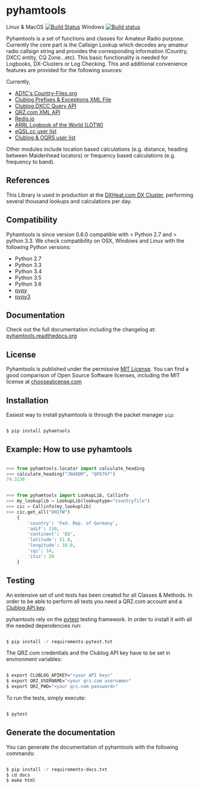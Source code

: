 # pyhamtools

Linux & MacOS [![Build Status](https://travis-ci.org/dh1tw/pyhamtools.svg?branch=master)](https://travis-ci.org/dh1tw/pyhamtools)
Windows [![Build status](https://ci.appveyor.com/api/projects/status/it6077sklplhgkyf?svg=true)](https://ci.appveyor.com/project/dh1tw/pyhamtools)


Pyhamtools is a set of functions and classes for Amateur Radio purpose.
Currently the core part is the Callsign Lookup which decodes any amateur radio
callsign string and provides the corresponding information (Country, DXCC
entity, CQ Zone...etc). This basic functionality is needed for Logbooks,
DX-Clusters or Log Checking. This and additional convenience features are
provided for the following sources:

Currently,
* [AD1C's Country-Files.org](http://country-files.org)
* [Clublog Prefixes & Exceptions XML File](https://clublog.freshdesk.com/support/articles/54902-downloading-the-prefixes-and-exceptions-as)
* [Clublog DXCC Query API](http://clublog.freshdesk.com/support/articles/54904-how-to-query-club-log-for-dxcc)
* [QRZ.com XML API](http://www.qrz.com/XML/current_spec.html)
* [Redis.io](http://redis.io)
* [ARRL Logbook of the World (LOTW)](http://https://lotw.arrl.org)
* [eQSL.cc user list](https://www.eqsl.cc)
* [Clublog & OQRS user list](http://clublog.freshdesk.com/support/solutions/articles/3000064883-list-of-club-log-and-lotw-users)

Other modules include location based calculations (e.g. distance,
heading between Maidenhead locators) or frequency based calculations
(e.g. frequency to band).

## References

This Library is used in production at the [DXHeat.com DX Cluster](https://dxheat.com), performing several thousand lookups and calculations per day.

## Compatibility

Pyhamtools is since version 0.6.0 compatible with > Python 2.7 and > python 3.3.
We check compatibility on OSX, Windows and Linux with the following Python
versions:

* Python 2.7
* Python 3.3
* Python 3.4
* Python 3.5
* Python 3.6
* [pypy](https://pypy.org/)
* [pypy3](https://pypy.org/)

## Documentation

Check out the full documentation including the changelog at:
[pyhamtools.readthedocs.org](http://pyhamtools.readthedocs.org/en/latest/index.html)

## License

Pyhamtools is published under the permissive [MIT License](http://choosealicense.com/licenses/mit/). You can find a good comparison of
Open Source Software licenses, including the MIT license at [choosealicense.com](http://choosealicense.com/licenses/)

## Installation

Easiest way to install pyhamtools is through the packet manager `pip`:

```bash

$ pip install pyhamtools

```

## Example: How to use pyhamtools

``` python

>>> from pyhamtools.locator import calculate_heading
>>> calculate_heading("JN48QM", "QF67bf")
74.3136


>>> from pyhamtools import LookupLib, Callinfo
>>> my_lookuplib = LookupLib(lookuptype="countryfile")
>>> cic = Callinfo(my_lookuplib)
>>> cic.get_all("DH1TW")
    {
        'country': 'Fed. Rep. of Germany',
        'adif': 230,
        'continent': 'EU',
        'latitude': 51.0,
        'longitude': 10.0,
        'cqz': 14,
        'ituz': 28
    }

```

## Testing

An extensive set of unit tests has been created for all Classes & Methods.
In order to be able to perform all tests you need a QRZ.com account and a
[Clublog API key](http://clublog.freshdesk.com/support/solutions/articles/54910-api-keys).

pyhamtools rely on the [pytest](https://docs.pytest.org/en/latest/) testing
framework. In order to install it with all the needed dependencies run:

```bash

$ pip install -r requirements-pytest.txt

```

The QRZ.com credentials and the Clublog API key have to be set in environment
variables:

```bash

$ export CLUBLOG_APIKEY="<your API key>"
$ export QRZ_USERNAME="<your qrz.com username>"
$ export QRZ_PWD="<your qrz.com password>"

```

To run the tests, simply execute:

```bash

$ pytest

```

## Generate the documentation

You can generate the documentation of pyhamtools with the following commands:

```bash

$ pip install -r requirements-docs.txt
$ cd docs
$ make html

```